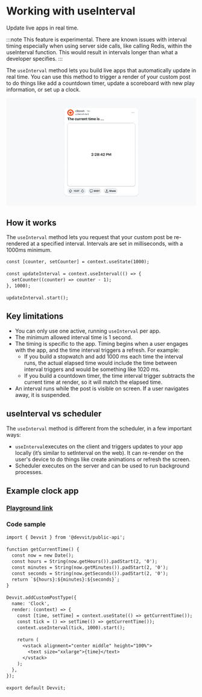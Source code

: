 # Working with useInterval

Update live apps in real time.

:::note
This feature is experimental. There are known issues with interval timing especially when using server side calls, like calling Redis, within the useInterval function. This would result in intervals longer than what a developer specifies.
:::

The `useInterval` method lets you build live apps that automatically update in real time. You can use this method to trigger a render of your custom post to do things like add a countdown timer, update a scoreboard with new play information, or set up a clock.

![Countdown timer](./assets/custom-posts/custom-posts-useinterval.png)

## How it works

The `useInterval` method lets you request that your custom post be re-rendered at a specified interval. Intervals are set in milliseconds, with a 1000ms minimum.

```tsx
const [counter, setCounter] = context.useState(1000);

const updateInterval = context.useInterval(() => {
  setCounter((counter) => counter - 1);
}, 1000);

updateInterval.start();
```

## Key limitations

- You can only use one active, running `useInterval` per app.
- The minimum allowed interval time is 1 second.
- The timing is specific to the app. Timing begins when a user engages with the app, and the time interval triggers a refresh. For example:
  - If you build a stopwatch and add 1000 ms each time the interval runs, the actual elapsed time would include the time between interval triggers and would be something like 1020 ms.
  - If you build a countdown timer, the time interval trigger subtracts the current time at render, so it will match the elapsed time.
- An interval runs while the post is visible on screen. If a user navigates away, it is suspended.

## useInterval vs scheduler

The `useInterval` method is different from the scheduler, in a few important ways:

- `useInterval`executes on the client and triggers updates to your app locally (it’s similar to setInterval on the web). It can re-render on the user's device to do things like create animations or refresh the screen.
- Scheduler executes on the server and can be used to run background processes.

## Example clock app

### [Playground link](https://developers.reddit.com/play#pen/N4IgdghgtgpiBcIQBoQGcBOBjBICWUADgPYYAuABMACIwBudeZAvhQGYbFQUDkAAgBN6jMgHpCAVwBGAGzxYAtBEJ4eAHTAa2EsFjJ5iYCgHMYZAMISMGGGDIAVAjAAUASioaKFLIbSUwxADuFAC8FGAwwdQQZC6unt6+lAAWxFZooRQAymQYeGDGzgGBAHSmZAASaRhobq4lhBACORDkzgBMyLwADDzxRolgfhRQ+RKxGWE5eQVFQWVmALJjE3UNTS1tnT19CT5DlGgw+wKT2bn5hcULZFnHhqdrjc1krWQdXTy9-V42ZFZGAAGABJgKl0sx4KDRmBxjA0JDQUcTgjARpmBoNLQGEwSk0BJY-FwAArEPz2ACehBcwASkFg8F45hkxCwAGseMgEjYwEIMIz9rEAB6UEIAPg8Ay8+2GAG19LAukcHE4ALqZQUwEUlCRHFqxZxuUIS8qWay2FWwOoJaVJCj6dmZI3iijKxxW50msxmnmWuI-LyDYVkHVHACSdhgGDoEBkzgdbK6AEZuqn6n43m5MVKKH8ARRnDbAwAeOgZx2xvDGMCwOwhHhYC1RkZ4AQCGQwHgUZIwKvJMghNQgFPdACkQ7FRcDFGLwddeAAXjB60KhTJWqYeGLgAqYMxi6Jg5Oc14D2XXuzj9OAxiwMx+hotSRyBQhGwIBIZJRsSINCgQHQUZoAYYAIEmzBAA)

### Code sample

```tsx
import { Devvit } from '@devvit/public-api';

function getCurrentTime() {
  const now = new Date();
  const hours = String(now.getHours()).padStart(2, '0');
  const minutes = String(now.getMinutes()).padStart(2, '0');
  const seconds = String(now.getSeconds()).padStart(2, '0');
  return `${hours}:${minutes}:${seconds}`;
}

Devvit.addCustomPostType({
  name: 'Clock',
  render: (context) => {
    const [time, setTime] = context.useState(() => getCurrentTime());
    const tick = () => setTime(() => getCurrentTime());
    context.useInterval(tick, 1000).start();

    return (
      <vstack alignment="center middle" height="100%">
        <text size="xxlarge">{time}</text>
      </vstack>
    );
  },
});

export default Devvit;
```
